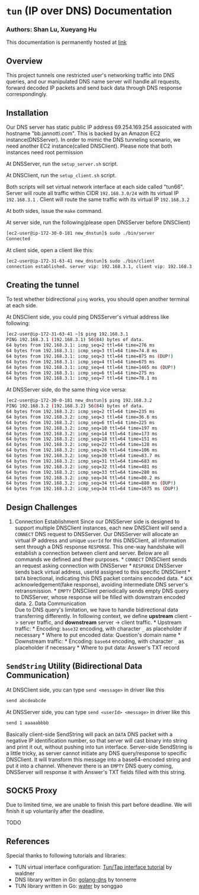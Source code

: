 # `tun` (IP over DNS) Documentation

### Authors: Shan Lu, Xueyang Hu

This documentation is permanently hosted at [link](http://baizhima.github.io/documents/cs168/dnstun.go)

## Overview
This project tunnels one restricted user's networking traffic into DNS queries, and our manipulated DNS name server will handle all requests, forward decoded IP packets and send back data through DNS response correspondingly.



## Installation

Our DNS server has static public IP address 69.254.169.254 assoicated with hostname "bb.jannotti.com". This is backed by an Amazon EC2 instance(DNSServer). In order to mimic the DNS tunneling scenario, we need another EC2 instance(called DNSClient). Please note that both instances need root permission

At DNSServer, run the `setup_server.sh` script.

At DNSClient, run the `setup_client.sh` script.

Both scripts will set virtual network interface at each side called "tun66". Server will route all traffic within CIDR `192.168.3.0/24` with its virtual IP `192.168.3.1` . Client will route the same traffic with its virtual IP `192.168.3.2`

At both sides, issue the `make` command.

At server side, run the following(please open DNSServer before DNSClient)

```sh
[ec2-user@ip-172-30-0-181 new_dnstun]$ sudo ./bin/server
Connected
```

At client side, open a client like this:

```sh
[ec2-user@ip-172-31-63-41 new_dnstun]$ sudo ./bin/client
connection established. server vip: 192.168.3.1, client vip: 192.168.3.2
```

## Creating the tunnel
To test whether bidirectional `ping` works, you should open another terminal at each side.

At DNSClient side, you could ping DNSServer's virtual address like following:

```sh
[ec2-user@ip-172-31-63-41 ~]$ ping 192.168.3.1
PING 192.168.3.1 (192.168.3.1) 56(84) bytes of data.
64 bytes from 192.168.3.1: icmp_seq=2 ttl=64 time=276 ms
64 bytes from 192.168.3.1: icmp_seq=3 ttl=64 time=74.8 ms
64 bytes from 192.168.3.1: icmp_seq=3 ttl=64 time=875 ms (DUP!)
64 bytes from 192.168.3.1: icmp_seq=4 ttl=64 time=675 ms
64 bytes from 192.168.3.1: icmp_seq=4 ttl=64 time=1465 ms (DUP!)
64 bytes from 192.168.3.1: icmp_seq=6 ttl=64 time=275 ms
64 bytes from 192.168.3.1: icmp_seq=7 ttl=64 time=78.1 ms
```

At DNSServer side, do the same thing vice versa:

```sh
[ec2-user@ip-172-30-0-181 new_dnstun]$ ping 192.168.3.2
PING 192.168.3.2 (192.168.3.2) 56(84) bytes of data.
64 bytes from 192.168.3.2: icmp_seq=2 ttl=64 time=235 ms
64 bytes from 192.168.3.2: icmp_seq=3 ttl=64 time=36.6 ms
64 bytes from 192.168.3.2: icmp_seq=6 ttl=64 time=225 ms
64 bytes from 192.168.3.2: icmp_seq=10 ttl=64 time=197 ms
64 bytes from 192.168.3.2: icmp_seq=14 ttl=64 time=173 ms
64 bytes from 192.168.3.2: icmp_seq=18 ttl=64 time=151 ms
64 bytes from 192.168.3.2: icmp_seq=22 ttl=64 time=128 ms
64 bytes from 192.168.3.2: icmp_seq=26 ttl=64 time=106 ms
64 bytes from 192.168.3.2: icmp_seq=30 ttl=64 time=83.7 ms
64 bytes from 192.168.3.2: icmp_seq=31 ttl=64 time=683 ms
64 bytes from 192.168.3.2: icmp_seq=32 ttl=64 time=481 ms
64 bytes from 192.168.3.2: icmp_seq=33 ttl=64 time=280 ms
64 bytes from 192.168.3.2: icmp_seq=34 ttl=64 time=80.2 ms
64 bytes from 192.168.3.2: icmp_seq=34 ttl=64 time=880 ms (DUP!)
64 bytes from 192.168.3.2: icmp_seq=34 ttl=64 time=1675 ms (DUP!)

```

## Design Challenges
1. Connection Establishment
    Since our DNSServer side is designed to support multiple DNSClient instances, each new DNSClient will send a `CONNECT` DNS request to DNSServer. Our DNSServer will allocate an virtual IP address and unique `userId` for this DNSClient, all information sent through a DNS response `RESPONSE`. This one-way handshake will establish a connection between client and server. Below are all commands we defined and their purposes.
        * `CONNECT` DNSClient sends an request asking connection with DNSServer
            * `RESPONSE` DNSServer sends back virtual address, userId assigned to this specific DNSClient
                * `DATA` birectional, indicating this DNS packet contains encoded data.
                    * `ACK` acknowledgement(fake response), avoiding intermediate DNS server's retransmission.
                        * `EMPTY` DNSClient periodically sends empty DNS query to DNSServer, whose response will be filled with downstram encoded data.
                        2. Data Communication  
                        Due to DNS query's limitation, we have to handle bidirectional data transferring differently. In following context, we define **upstream** client -> server traffic, and **downstream** server -> client traffic. 
                            * Upstream traffic: 
                                    * Encoding: `base32` encoding, with character `_` as placeholder if necessary 
                                            * Where to put encoded data: Question's domain name
                                                * Downstream traffic:
                                                        * Encoding: `base64` encoding, with character `_` as placeholder if necessary
                                                                * Where to put data: Answer's TXT record



## `SendString` Utility (Bidirectional Data Communication)
At DNSClient side, you can type `send <message>` in driver like this

```sh
send abcdeabcde
```

At DNSServer side, you can type `send <userId> <message>` in driver like this

```sh
send 1 aaaaabbbb
```

Basically client-side SendString will pack an `DATA` DNS packet with a negative IP identification number, so that server will cast binary into string and print it out, without pushing into tun interface. Server-side SendString is a little tricky, as server cannot initiate any DNS query/response to specific DNSClient. It will transform this message into a base64-encoded string and put it into a channel. Whenever there is an `EMPTY` DNS query coming, DNSServer will response it with Answer's TXT fields filled with this string.

## SOCK5 Proxy

Due to limited time, we are unable to finish this part before deadline. We will finish it up voluntarily after the deadline. 

TODO


## References

Special thanks to following tutorials and libraries:

* TUN virtual interface configuration: [Tun/Tap interface tutorial](http://backreference.org/2010/03/26/tuntap-interface-tutorial/) by waldner
* DNS library written in Go: [golang-dns](https://godoc.org/github.com/tonnerre/golang-dns) by tonnerre
* TUN library written in Go: [water](https://github.com/songgao/water) by songgao
